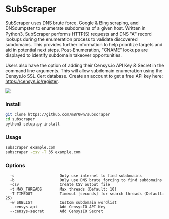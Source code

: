 # SubScraper

SubScraper uses DNS brute force, Google & Bing scraping, and DNSdumpster to enumerate subdomains of a given host. Written in Python3, SubScraper performs HTTP(S) requests and DNS "A" record lookups during the enumeration process to validate discovered subdomains. This provides further information to help prioritize targets and aid in potential next steps. Post-Enumeration, "CNAME" lookups are displayed to identify subdomain takeover opportunities.

Users also have the option of adding their Censys.io API Key & Secret in the command line arguments. This will allow subdomain enumeration using the Censys.io SSL Cert database. Create an account to get a free API key here: https://censys.io/register.

![](https://user-images.githubusercontent.com/13889819/59461972-a287ff80-8df0-11e9-9971-fb1cdf39471f.png)

### Install
```bash
git clone https://github.com/m8r0wn/subscraper
cd subscraper
python3 setup.py install
```

### Usage
```bash
subscraper example.com
subscraper -csv -T 35 example.com
```

### Options
```
  -s                    Only use internet to find subdomains
  -b                    Only use DNS brute forcing to find subdomains
  -csv                  Create CSV output file
  -t MAX_THREADS        Max threads (Default: 10)
  -T TIMEOUT            Timeout [seconds] for search threads (Default: 25)
  -w SUBLIST            Custom subdomain wordlist
  --censys-api          Add CensysIO API Key
  --censys-secret       Add CensysIO Secret
```
